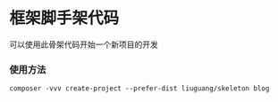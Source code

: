 # 框架脚手架代码
可以使用此骨架代码开始一个新项目的开发

### 使用方法

```shell
composer -vvv create-project --prefer-dist liuguang/skeleton blog
```

